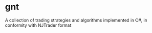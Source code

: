 gnt
===

A collection of trading strategies and algorithms implemented in C#, in conformity with NJTrader format
